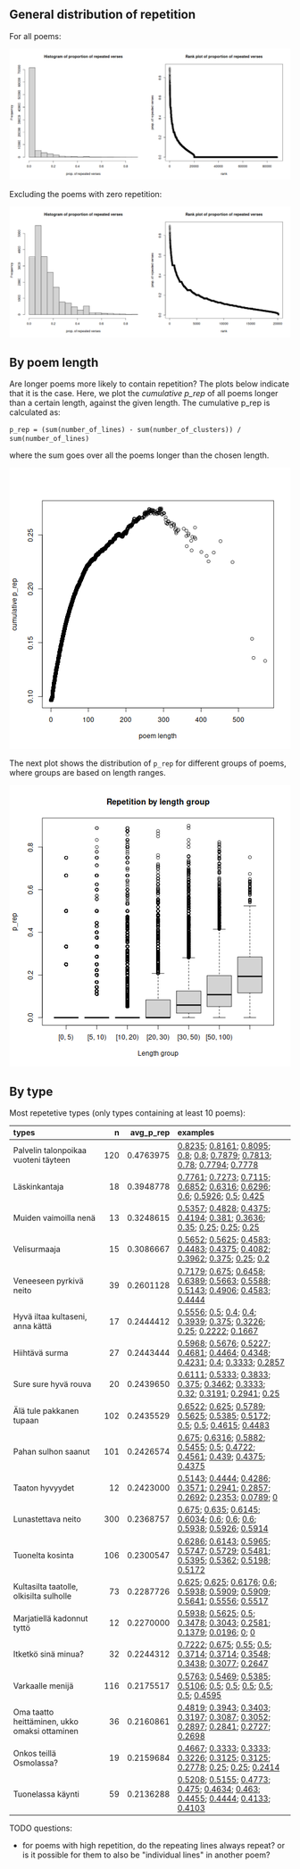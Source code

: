 



## General distribution of repetition

For all poems:

![plot of chunk p_rep-dist](figure/p_rep-dist-1.png)

Excluding the poems with zero repetition:

![plot of chunk p_rep-dist-nonzero](figure/p_rep-dist-nonzero-1.png)

## By poem length

Are longer poems more likely to contain repetition? The plots below
indicate that it is the case. Here, we plot the *cumulative p_rep* of
all poems longer than a certain length, against the given length.
The cumulative p_rep is calculated as:
```
p_rep = (sum(number_of_lines) - sum(number_of_clusters)) / sum(number_of_lines)
```
where the sum goes over all the poems longer than the chosen length.

![plot of chunk cum_p_rep-length](figure/cum_p_rep-length-1.png)

The next plot shows the distribution of `p_rep` for different groups of poems,
where groups are based on length ranges.

![plot of chunk box-p_rep-length](figure/box-p_rep-length-1.png)

## By type

Most repetetive types (only types containing at least 10 poems):

|types                                         |   n| avg_p_rep|examples                                                                       |
|:---------------------------------------------|---:|---------:|:------------------------------------------------------------------------------|
|Palvelin talonpoikaa vuoteni täyteen          | 120| 0.4763975|[0.8235](https://runoregi.rahtiapp.fi/poem?nro=skvr08135550); [0.8161](https://runoregi.rahtiapp.fi/poem?nro=skvr10115960); [0.8095](https://runoregi.rahtiapp.fi/poem?nro=skvr08135480); [0.8](https://runoregi.rahtiapp.fi/poem?nro=skvr08135360); [0.8](https://runoregi.rahtiapp.fi/poem?nro=skvr10115940); [0.7879](https://runoregi.rahtiapp.fi/poem?nro=skvr14116390); [0.7813](https://runoregi.rahtiapp.fi/poem?nro=skvr09122740); [0.78](https://runoregi.rahtiapp.fi/poem?nro=skvr08135450); [0.7794](https://runoregi.rahtiapp.fi/poem?nro=skvr13066230); [0.7778](https://runoregi.rahtiapp.fi/poem?nro=skvr10115920)|
|Läskinkantaja                                 |  18| 0.3948778|[0.7761](https://runoregi.rahtiapp.fi/poem?nro=skvr10114910); [0.7273](https://runoregi.rahtiapp.fi/poem?nro=skvr12112310); [0.7115](https://runoregi.rahtiapp.fi/poem?nro=skvr10114920); [0.6852](https://runoregi.rahtiapp.fi/poem?nro=skvr08134070); [0.6316](https://runoregi.rahtiapp.fi/poem?nro=skvr10114900); [0.6296](https://runoregi.rahtiapp.fi/poem?nro=skvr08134030); [0.6](https://runoregi.rahtiapp.fi/poem?nro=skvr08134060); [0.5926](https://runoregi.rahtiapp.fi/poem?nro=skvr08134040); [0.5](https://runoregi.rahtiapp.fi/poem?nro=skvr10114950); [0.425](https://runoregi.rahtiapp.fi/poem?nro=skvr10114970)|
|Muiden vaimoilla nenä                         |  13| 0.3248615|[0.5357](https://runoregi.rahtiapp.fi/poem?nro=skvr07131080); [0.4828](https://runoregi.rahtiapp.fi/poem?nro=skvr06104400); [0.4375](https://runoregi.rahtiapp.fi/poem?nro=skvr13065510); [0.4194](https://runoregi.rahtiapp.fi/poem?nro=skvr13120830); [0.381](https://runoregi.rahtiapp.fi/poem?nro=skvr06104390); [0.3636](https://runoregi.rahtiapp.fi/poem?nro=skvr04116350); [0.35](https://runoregi.rahtiapp.fi/poem?nro=skvr13120800); [0.25](https://runoregi.rahtiapp.fi/poem?nro=skvr13065500); [0.25](https://runoregi.rahtiapp.fi/poem?nro=skvr13120810); [0.25](https://runoregi.rahtiapp.fi/poem?nro=skvr13120820)|
|Velisurmaaja                                  |  15| 0.3086667|[0.5652](https://runoregi.rahtiapp.fi/poem?nro=skvr13013410); [0.5625](https://runoregi.rahtiapp.fi/poem?nro=skvr13013420); [0.4583](https://runoregi.rahtiapp.fi/poem?nro=skvr08110700); [0.4483](https://runoregi.rahtiapp.fi/poem?nro=skvr13013400); [0.4375](https://runoregi.rahtiapp.fi/poem?nro=skvr13013381); [0.4082](https://runoregi.rahtiapp.fi/poem?nro=skvr07113970); [0.3962](https://runoregi.rahtiapp.fi/poem?nro=skvr07113960); [0.375](https://runoregi.rahtiapp.fi/poem?nro=skvr10101190); [0.25](https://runoregi.rahtiapp.fi/poem?nro=skvr13013380); [0.2](https://runoregi.rahtiapp.fi/poem?nro=skvr06103992)|
|Veneeseen pyrkivä neito                       |  39| 0.2601128|[0.7179](https://runoregi.rahtiapp.fi/poem?nro=skvr05111000); [0.675](https://runoregi.rahtiapp.fi/poem?nro=skvr02114200); [0.6458](https://runoregi.rahtiapp.fi/poem?nro=skvr05111040); [0.6389](https://runoregi.rahtiapp.fi/poem?nro=skvr05110950); [0.5663](https://runoregi.rahtiapp.fi/poem?nro=skvr04117070); [0.5588](https://runoregi.rahtiapp.fi/poem?nro=skvr13013600); [0.5143](https://runoregi.rahtiapp.fi/poem?nro=skvr05111020); [0.4906](https://runoregi.rahtiapp.fi/poem?nro=skvr04110170); [0.4583](https://runoregi.rahtiapp.fi/poem?nro=skvr05111030); [0.4444](https://runoregi.rahtiapp.fi/poem?nro=skvr02111840)|
|Hyvä iltaa kultaseni, anna kättä              |  17| 0.2444412|[0.5556](https://runoregi.rahtiapp.fi/poem?nro=skvr04110920); [0.5](https://runoregi.rahtiapp.fi/poem?nro=skvr13072110); [0.4](https://runoregi.rahtiapp.fi/poem?nro=skvr13072080); [0.4](https://runoregi.rahtiapp.fi/poem?nro=skvr13072210); [0.3939](https://runoregi.rahtiapp.fi/poem?nro=skvr13072150); [0.375](https://runoregi.rahtiapp.fi/poem?nro=skvr13072050); [0.3226](https://runoregi.rahtiapp.fi/poem?nro=skvr13072140); [0.25](https://runoregi.rahtiapp.fi/poem?nro=skvr13072100); [0.2222](https://runoregi.rahtiapp.fi/poem?nro=skvr13124060); [0.1667](https://runoregi.rahtiapp.fi/poem?nro=skvr13072090)|
|Hiihtävä surma                                |  27| 0.2443444|[0.5968](https://runoregi.rahtiapp.fi/poem?nro=skvr07109480); [0.5676](https://runoregi.rahtiapp.fi/poem?nro=skvr04112310); [0.5227](https://runoregi.rahtiapp.fi/poem?nro=skvr05111570); [0.4681](https://runoregi.rahtiapp.fi/poem?nro=skvr01110300); [0.4464](https://runoregi.rahtiapp.fi/poem?nro=skvr01110370); [0.4348](https://runoregi.rahtiapp.fi/poem?nro=skvr03111090); [0.4231](https://runoregi.rahtiapp.fi/poem?nro=skvr03102690); [0.4](https://runoregi.rahtiapp.fi/poem?nro=skvr01110280); [0.3333](https://runoregi.rahtiapp.fi/poem?nro=skvr13000030); [0.2857](https://runoregi.rahtiapp.fi/poem?nro=skvr01110340)|
|Sure sure hyvä rouva                          |  20| 0.2439650|[0.6111](https://runoregi.rahtiapp.fi/poem?nro=skvr04114870); [0.5333](https://runoregi.rahtiapp.fi/poem?nro=skvr04129760); [0.3833](https://runoregi.rahtiapp.fi/poem?nro=skvr12120060); [0.375](https://runoregi.rahtiapp.fi/poem?nro=skvr03114400); [0.3462](https://runoregi.rahtiapp.fi/poem?nro=skvr04128840); [0.3333](https://runoregi.rahtiapp.fi/poem?nro=skvr02105630); [0.32](https://runoregi.rahtiapp.fi/poem?nro=skvr04108580); [0.3191](https://runoregi.rahtiapp.fi/poem?nro=skvr07143010); [0.2941](https://runoregi.rahtiapp.fi/poem?nro=skvr03114380); [0.25](https://runoregi.rahtiapp.fi/poem?nro=skvr10117050)|
|Älä tule pakkanen tupaan                      | 102| 0.2435529|[0.6522](https://runoregi.rahtiapp.fi/poem?nro=skvr06104190); [0.625](https://runoregi.rahtiapp.fi/poem?nro=skvr08129960); [0.5789](https://runoregi.rahtiapp.fi/poem?nro=skvr06104130); [0.5625](https://runoregi.rahtiapp.fi/poem?nro=skvr10107430); [0.5385](https://runoregi.rahtiapp.fi/poem?nro=skvr13116400); [0.5172](https://runoregi.rahtiapp.fi/poem?nro=skvr04136860); [0.5](https://runoregi.rahtiapp.fi/poem?nro=skvr13116360); [0.5](https://runoregi.rahtiapp.fi/poem?nro=skvr14109660); [0.4615](https://runoregi.rahtiapp.fi/poem?nro=skvr09118350); [0.4483](https://runoregi.rahtiapp.fi/poem?nro=skvr07136090)|
|Pahan sulhon saanut                           | 101| 0.2426574|[0.675](https://runoregi.rahtiapp.fi/poem?nro=skvr07112600); [0.6316](https://runoregi.rahtiapp.fi/poem?nro=skvr02114240); [0.5882](https://runoregi.rahtiapp.fi/poem?nro=skvr07112560); [0.5455](https://runoregi.rahtiapp.fi/poem?nro=skvr01111640); [0.5](https://runoregi.rahtiapp.fi/poem?nro=skvr05112770); [0.4722](https://runoregi.rahtiapp.fi/poem?nro=skvr04129120); [0.4561](https://runoregi.rahtiapp.fi/poem?nro=skvr05110370); [0.439](https://runoregi.rahtiapp.fi/poem?nro=skvr05207640); [0.4375](https://runoregi.rahtiapp.fi/poem?nro=skvr02103680); [0.4375](https://runoregi.rahtiapp.fi/poem?nro=skvr02111390)|
|Taaton hyvyydet                               |  12| 0.2423000|[0.5143](https://runoregi.rahtiapp.fi/poem?nro=skvr07113730); [0.4444](https://runoregi.rahtiapp.fi/poem?nro=skvr07113120); [0.4286](https://runoregi.rahtiapp.fi/poem?nro=skvr07113720); [0.3571](https://runoregi.rahtiapp.fi/poem?nro=skvr07113750); [0.2941](https://runoregi.rahtiapp.fi/poem?nro=skvr07113760); [0.2857](https://runoregi.rahtiapp.fi/poem?nro=skvr07113770); [0.2692](https://runoregi.rahtiapp.fi/poem?nro=skvr07113780); [0.2353](https://runoregi.rahtiapp.fi/poem?nro=skvr07113710); [0.0789](https://runoregi.rahtiapp.fi/poem?nro=skvr07113130); [0](https://runoregi.rahtiapp.fi/poem?nro=skvr07113740)|
|Lunastettava neito                            | 300| 0.2368757|[0.675](https://runoregi.rahtiapp.fi/poem?nro=skvr09100340); [0.635](https://runoregi.rahtiapp.fi/poem?nro=skvr01110870); [0.6145](https://runoregi.rahtiapp.fi/poem?nro=skvr01221880); [0.6034](https://runoregi.rahtiapp.fi/poem?nro=skvr05105100); [0.6](https://runoregi.rahtiapp.fi/poem?nro=skvr01221870); [0.6](https://runoregi.rahtiapp.fi/poem?nro=skvr06102320); [0.6](https://runoregi.rahtiapp.fi/poem?nro=skvr07111630); [0.5938](https://runoregi.rahtiapp.fi/poem?nro=skvr10100560); [0.5926](https://runoregi.rahtiapp.fi/poem?nro=skvr01221890); [0.5914](https://runoregi.rahtiapp.fi/poem?nro=skvr05105060)|
|Tuonelta kosinta                              | 106| 0.2300547|[0.6286](https://runoregi.rahtiapp.fi/poem?nro=skvr03106580); [0.6143](https://runoregi.rahtiapp.fi/poem?nro=skvr03120480); [0.5965](https://runoregi.rahtiapp.fi/poem?nro=skvr03132820); [0.5747](https://runoregi.rahtiapp.fi/poem?nro=skvr03134390); [0.5729](https://runoregi.rahtiapp.fi/poem?nro=skvr03112180); [0.5481](https://runoregi.rahtiapp.fi/poem?nro=skvr03112140); [0.5395](https://runoregi.rahtiapp.fi/poem?nro=skvr03127930); [0.5362](https://runoregi.rahtiapp.fi/poem?nro=skvr03106600); [0.5198](https://runoregi.rahtiapp.fi/poem?nro=skvr03112200); [0.5172](https://runoregi.rahtiapp.fi/poem?nro=skvr03122850)|
|Kultasilta taatolle, olkisilta sulholle       |  73| 0.2287726|[0.625](https://runoregi.rahtiapp.fi/poem?nro=skvr01114440); [0.625](https://runoregi.rahtiapp.fi/poem?nro=skvr03116180); [0.6176](https://runoregi.rahtiapp.fi/poem?nro=skvr07126310); [0.6](https://runoregi.rahtiapp.fi/poem?nro=skvr07126400); [0.5938](https://runoregi.rahtiapp.fi/poem?nro=skvr13032940); [0.5909](https://runoregi.rahtiapp.fi/poem?nro=skvr05112330); [0.5909](https://runoregi.rahtiapp.fi/poem?nro=skvr05212540); [0.5641](https://runoregi.rahtiapp.fi/poem?nro=skvr13032810); [0.5556](https://runoregi.rahtiapp.fi/poem?nro=skvr02111850); [0.5517](https://runoregi.rahtiapp.fi/poem?nro=skvr13032850)|
|Marjatiellä kadonnut tyttö                    |  12| 0.2270000|[0.5938](https://runoregi.rahtiapp.fi/poem?nro=skvr04129920); [0.5625](https://runoregi.rahtiapp.fi/poem?nro=skvr04108410); [0.5](https://runoregi.rahtiapp.fi/poem?nro=skvr05107500); [0.3478](https://runoregi.rahtiapp.fi/poem?nro=skvr05105800); [0.3043](https://runoregi.rahtiapp.fi/poem?nro=skvr04115650); [0.2581](https://runoregi.rahtiapp.fi/poem?nro=skvr06101030); [0.1379](https://runoregi.rahtiapp.fi/poem?nro=skvr07121630); [0.0196](https://runoregi.rahtiapp.fi/poem?nro=skvr04137570); [0](https://runoregi.rahtiapp.fi/poem?nro=skvr04137580); [0](https://runoregi.rahtiapp.fi/poem?nro=skvr04137590)|
|Itketkö sinä minua?                           |  32| 0.2244312|[0.7222](https://runoregi.rahtiapp.fi/poem?nro=skvr05101150); [0.675](https://runoregi.rahtiapp.fi/poem?nro=skvr04124060); [0.55](https://runoregi.rahtiapp.fi/poem?nro=skvr05113410); [0.5](https://runoregi.rahtiapp.fi/poem?nro=skvr07109320); [0.3714](https://runoregi.rahtiapp.fi/poem?nro=skvr04111650); [0.3714](https://runoregi.rahtiapp.fi/poem?nro=skvr04126120); [0.3548](https://runoregi.rahtiapp.fi/poem?nro=skvr04122410); [0.3438](https://runoregi.rahtiapp.fi/poem?nro=skvr04107970); [0.3077](https://runoregi.rahtiapp.fi/poem?nro=skvr04106500); [0.2647](https://runoregi.rahtiapp.fi/poem?nro=skvr13000110)|
|Varkaalle menijä                              | 116| 0.2175517|[0.5763](https://runoregi.rahtiapp.fi/poem?nro=skvr04139650); [0.5469](https://runoregi.rahtiapp.fi/poem?nro=skvr05110270); [0.5385](https://runoregi.rahtiapp.fi/poem?nro=skvr04130440); [0.5106](https://runoregi.rahtiapp.fi/poem?nro=skvr04123840); [0.5](https://runoregi.rahtiapp.fi/poem?nro=skvr03124070); [0.5](https://runoregi.rahtiapp.fi/poem?nro=skvr04127220); [0.5](https://runoregi.rahtiapp.fi/poem?nro=skvr04138690); [0.5](https://runoregi.rahtiapp.fi/poem?nro=skvr07112880); [0.5](https://runoregi.rahtiapp.fi/poem?nro=skvr13013280); [0.4595](https://runoregi.rahtiapp.fi/poem?nro=skvr04129900)|
|Oma taatto heittäminen, ukko omaksi ottaminen |  36| 0.2160861|[0.4819](https://runoregi.rahtiapp.fi/poem?nro=skvr01117310); [0.3943](https://runoregi.rahtiapp.fi/poem?nro=skvr02105440); [0.3403](https://runoregi.rahtiapp.fi/poem?nro=skvr01116600); [0.3197](https://runoregi.rahtiapp.fi/poem?nro=skvr02105520); [0.3087](https://runoregi.rahtiapp.fi/poem?nro=skvr01116861); [0.3052](https://runoregi.rahtiapp.fi/poem?nro=skvr01117410); [0.2897](https://runoregi.rahtiapp.fi/poem?nro=skvr02105410); [0.2841](https://runoregi.rahtiapp.fi/poem?nro=skvr01116750); [0.2727](https://runoregi.rahtiapp.fi/poem?nro=skvr03133010); [0.2698](https://runoregi.rahtiapp.fi/poem?nro=skvr01116860)|
|Onkos teillä Osmolassa?                       |  19| 0.2159684|[0.4667](https://runoregi.rahtiapp.fi/poem?nro=skvr13009510); [0.3333](https://runoregi.rahtiapp.fi/poem?nro=skvr05112620); [0.3333](https://runoregi.rahtiapp.fi/poem?nro=skvr05216650); [0.3226](https://runoregi.rahtiapp.fi/poem?nro=skvr13009530); [0.3125](https://runoregi.rahtiapp.fi/poem?nro=skvr05112630); [0.3125](https://runoregi.rahtiapp.fi/poem?nro=skvr05216660); [0.2778](https://runoregi.rahtiapp.fi/poem?nro=skvr05216600); [0.25](https://runoregi.rahtiapp.fi/poem?nro=skvr05216620); [0.25](https://runoregi.rahtiapp.fi/poem?nro=skvr05216630); [0.2414](https://runoregi.rahtiapp.fi/poem?nro=skvr04106830)|
|Tuonelassa käynti                             |  59| 0.2136288|[0.5208](https://runoregi.rahtiapp.fi/poem?nro=skvr01103510); [0.5155](https://runoregi.rahtiapp.fi/poem?nro=skvr01103611); [0.4773](https://runoregi.rahtiapp.fi/poem?nro=skvr01103770); [0.475](https://runoregi.rahtiapp.fi/poem?nro=skvr01103612); [0.4634](https://runoregi.rahtiapp.fi/poem?nro=skvr01103610); [0.463](https://runoregi.rahtiapp.fi/poem?nro=skvr01103800); [0.4455](https://runoregi.rahtiapp.fi/poem?nro=skvr01103700); [0.4444](https://runoregi.rahtiapp.fi/poem?nro=skvr01103640); [0.4133](https://runoregi.rahtiapp.fi/poem?nro=skvr01106690); [0.4103](https://runoregi.rahtiapp.fi/poem?nro=skvr01221450)|

TODO questions:
- for poems with high repetition, do the repeating lines always repeat? or is it possible for them to also be "individual lines" in another poem?

